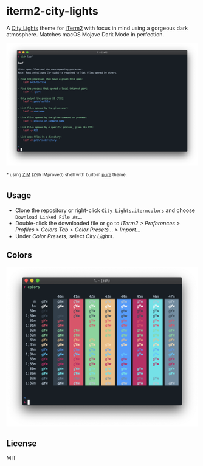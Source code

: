 # iterm2-city-lights

A [City Lights](http://citylights.xyz) theme for [iTerm2](https://www.iterm2.com) with focus in mind using a gorgeous dark atmosphere. Matches macOS Mojave Dark Mode in perfection.

![](images/shell.png)

<sup>* using [ZIM](https://github.com/zimfw/zimfw) (Zsh IMproved) shell with built-in [pure](https://github.com/sindresorhus/pure) theme.</sup>

## Usage

- Clone the repository or right-click [`City Lights.itermcolors`](https://github.com/ruimarinho/iterm2-city-lights/raw/master/City%20Lights.itermcolors) and choose `Download Linked File As…`.
- Double-click the downloaded file or go to *iTerm2 > Preferences > Profiles > Colors Tab > Color Presets… > Import…*
- Under *Color Presets*, select *City Lights*.

## Colors

![](images/colors.png)

## License

MIT
